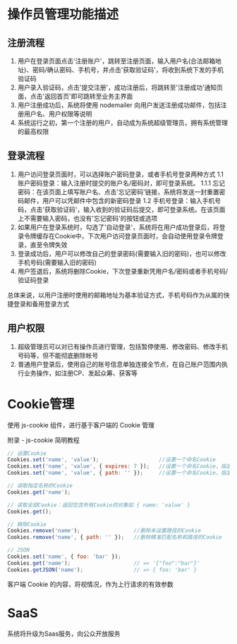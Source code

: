 # 操作员管理功能描述

## 注册流程

1. 用户在登录页面点击'注册账户'，跳转至注册页面，输入用户名(合法邮箱地址)、密码/确认密码、手机号，并点击'获取验证码'，将收到系统下发的手机验证码
2. 用户录入验证码，点击'提交注册'，成功注册后，将跳转至'注册成功'通知页面，点击'返回首页'即可跳转至业务主界面
3. 用户注册成功后，系统将使用 nodemailer 向用户发送注册成功邮件，包括注册用户名、用户权限等说明
4. 系统运行之初，第一个注册的用户，自动成为系统超级管理员，拥有系统管理的最高权限

## 登录流程

1. 用户访问登录页面时，可以选择账户密码登录，或者手机号登录两种方式
    1.1 账户密码登录：输入注册时提交的账户名/密码对，即可登录系统。
        1.1.1 忘记密码：在该页面上填写账户名、点击'忘记密码'链接，系统将发送一封重置密码邮件，用户可以凭邮件中包含的新密码登录
    1.2 手机号登录：输入手机号码，点击'获取验证码'，输入收到的验证码后提交，即可登录系统。在该页面上不需要输入密码，也没有'忘记密码'的按钮或选项
2. 如果用户在登录系统时，勾选了'自动登录'，系统将在用户成功登录后，将登录令牌缓存在Cookie中，下次用户访问登录页面时，会自动使用登录令牌登录，直至令牌失效
3. 登录成功后，用户可以修改自己的登录密码(需要输入旧的密码)，也可以修改手机号码(需要输入旧的密码)
4. 用户签退后，系统将删除Cookie，下次登录重新凭用户名/密码或者手机号码/验证码登录

总体来说，以用户注册时使用的邮箱地址为基本验证方式，手机号码作为从属的快捷登录和备用登录方式

## 用户权限

1. 超级管理员可以对已有操作员进行管理，包括暂停使用、修改密码、修改手机号码等，但不能彻底删除帐号
2. 普通用户登录后，使用自己的账号信息单独连接全节点，在自己账户范围内执行业务操作，如注册CP、发起众筹、获客等

# Cookie管理

使用 js-cookie 组件，进行基于客户端的 Cookie 管理

附录 - js-cookie 简明教程
```js
// 设置Cookie
Cookies.set('name', 'value');                   //设置一个命名Cookie
Cookies.set('name', 'value', { expires: 7 });   //设置一个命名Cookie，指定有效期7天 Default 0
Cookies.set('name', 'value', { path: '' });     //设置一个命名Cookie，指定路径 Default: /

// 读取指定名称的Cookie
Cookies.get('name'); 

// 读取全部Cookie：返回包含所有Cookie的对象如 { name: 'value' }
Cookies.get();

// 移除Cookie
Cookies.remove('name');                 //删除未设置路径的Cookie
Cookies.remove('name', { path: '' });   //删除精准匹配名称和路径的Cookie

// JSON
Cookies.set('name', { foo: 'bar' });
Cookies.get('name');                    // => '{"foo":"bar"}'
Cookies.getJSON('name');                // => { foo: 'bar' }
```

客户端 Cookie 的内容，将视情况，作为上行请求的有效参数

# SaaS

系统将升级为Saas服务，向公众开放服务
